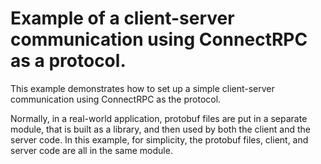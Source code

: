 # Example of a client-server communication using ConnectRPC as a protocol.

This example demonstrates how to set up a simple client-server communication using ConnectRPC as the protocol.

Normally, in a real-world application, protobuf files are put in a separate module, that is built as a library,
and then used by both the client and the server code. In this example, for simplicity, the protobuf files, client, and
server code are all in the same module.